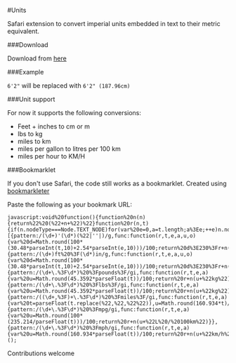 #Units

Safari extension to convert imperial units embedded in text to their metric equivalent.

###Download

Download from [here](https://github.com/mirosval/Units-Safari-Extension/blob/master/units.safariextz?raw=true)

###Example

`6'2"` will be replaced with `6'2" (187.96cm)`

###Unit support

For now it supports the following conversions:

* Feet + inches to cm or m
* lbs to kg
* miles to km
* miles per gallon to litres per 100 km
* miles per hour to KM/H

###Bookmarklet

If you don't use Safari, the code still works as a bookmarklet. Created using [bookmarkleter](http://chriszarate.github.io/bookmarkleter/)

Paste the following as your bookmark URL:

    javascript:void%20function(){function%20n(n){return%22%20(%22+n+%22)%22}function%20r(n,t){if(n.nodeType===Node.TEXT_NODE)for(var%20e=0,a=t.length;a%3Ee;++e)n.nodeValue=n.nodeValue.replace(t[e].pattern,t[e].func);else%20if(n.nodeType===Node.ELEMENT_NODE)for(var%20e=0,u=n.childNodes.length;u%3Ee;++e)r(n.childNodes[e],t)}var%20t=[{pattern:/(\d+)'(\d*)(%22|''|)/g,func:function(r,t,e,a,u,o){var%20d=Math.round(100*(30.48*parseInt(t,10)+2.54*parseInt(e,10)))/100;return%20d%3E230%3Fr+n(Math.round(d)/100+%22m%22):r+n(d+%22cm%22)}},{pattern:/(\d+)ft%20%3F(\d*)in/g,func:function(r,t,e,a,u,o){var%20d=Math.round(100*(30.48*parseInt(t,10)+2.54*parseInt(e,10)))/100;return%20d%3E230%3Fr+n(Math.round(d)/100+%22m%22):r+n(d+%22cm%22)}},{pattern:/(\d+\.%3F\d*)%20%3Fpounds%3F/gi,func:function(r,t,e,a){var%20u=Math.round(45.3592*parseFloat(t))/100;return%20r+n(u+%22kg%22)}},{pattern:/(\d+\.%3F\d*)%20%3Flbs%3F/gi,func:function(r,t,e,a){var%20u=Math.round(45.3592*parseFloat(t))/100;return%20r+n(u+%22kg%22)}},{pattern:/((\d+,%3F)+\.%3F\d*)%20%3Fmiles%3F/gi,func:function(r,t,e,a){var%20t=parseFloat(t.replace(%22,%22,%22%22)),u=Math.round(160.934*t)/100;return%20r+n(u+%22km%22)}},{pattern:/(\d+\.%3F\d*)%20%3Fmpg/gi,func:function(r,t,e,a){var%20u=Math.round(100*(235.214/parseFloat(t)))/100;return%20r+n(u+%22L%20/%20100km%22)}},{pattern:/(\d+\.%3F\d*)%20%3Fmph/gi,func:function(r,t,e,a){var%20u=Math.round(160.934*parseFloat(t))/100;return%20r+n(u+%22km/h%22)}}];r(document.body,t)}();


Contributions welcome
